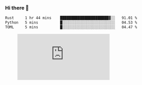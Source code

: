 ### Hi there 👋

<!--START_SECTION:waka-->

```txt
Rust     1 hr 44 mins    ██████████████████████▓░░   91.01 %
Python   5 mins          █░░░░░░░░░░░░░░░░░░░░░░░░   04.53 %
TOML     5 mins          █░░░░░░░░░░░░░░░░░░░░░░░░   04.47 %
```

<!--END_SECTION:waka-->

<figure><embed src="https://wakatime.com/share/@018c1236-80d1-4209-b291-9f1e9534668f/bb944d0f-92e3-48f1-94a5-d3c1d0ffe8d4.svg"></embed></figure>

<!--
**kraibse/kraibse** is a ✨ _special_ ✨ repository because its `README.md` (this file) appears on your GitHub profile.

Here are some ideas to get you started:

- 🔭 I’m currently working on ...
- 🌱 I’m currently learning ...
- 👯 I’m looking to collaborate on ...
- 🤔 I’m looking for help with ...
- 💬 Ask me about ...
- 📫 How to reach me: ...
- 😄 Pronouns: ...
- ⚡ Fun fact: ...
-->

